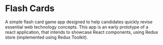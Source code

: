 # Flash Cards
A simple flash card game app designed to help candidates quickly revise essential web technology concepts. This app is an early prototype of a react application, that intends to showcase React components, using Redux store (implemented using Redux Toolkit).